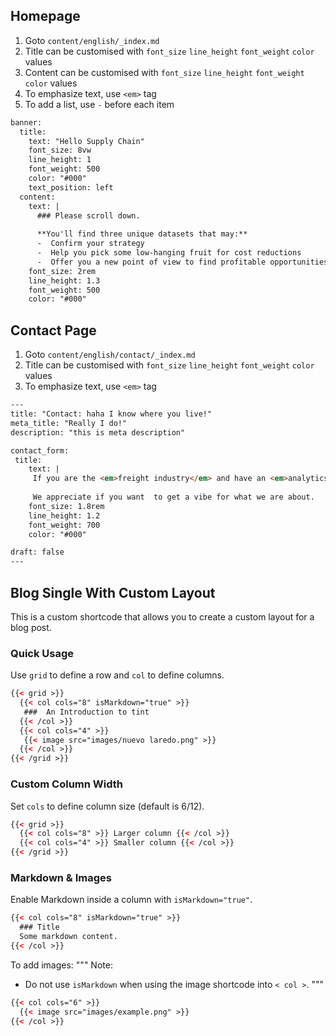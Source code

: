 ## Homepage

1. Goto `content/english/_index.md`
2. Title can be customised with `font_size` `line_height` `font_weight` `color` values
3. Content can be customised with `font_size` `line_height` `font_weight` `color` values
4. To emphasize text, use `<em>` tag
5. To add a list, use `-` before each item

```html
banner:
  title:
    text: "Hello Supply Chain"
    font_size: 8vw 
    line_height: 1
    font_weight: 500
    color: "#000"
    text_position: left
  content: 
    text: | 
      ### Please scroll down.
  
      **You'll find three unique datasets that may:** 
      -  Confirm your strategy  
      -  Help you pick some low-hanging fruit for cost reductions  
      -  Offer you a new point of view to find profitable opportunities  
    font_size: 2rem
    line_height: 1.3
    font_weight: 500
    color: "#000"
```

## Contact Page

1. Goto `content/english/contact/_index.md`
2. Title can be customised with `font_size` `line_height` `font_weight` `color` values
3. To emphasize text, use `<em>` tag

```html
---
title: "Contact: haha I know where you live!"
meta_title: "Really I do!"
description: "this is meta description"

contact_form:
 title: 
    text: |
     If you are the <em>freight industry</em> and have an <em>analytics project</em> coming up, contact us. If you are <em>just curious</em> about our datasets, please contact us. 
     
     We appreciate if you want  to get a vibe for what we are about.
    font_size: 1.8rem 
    line_height: 1.2
    font_weight: 700
    color: "#000"

draft: false
---

```

## Blog Single With Custom Layout

This is a custom shortcode that allows you to create a custom layout for a blog post.


### **Quick Usage**

Use `grid` to define a row and `col` to define columns.

```html
{{< grid >}}
  {{< col cols="8" isMarkdown="true" >}}
   ###  An Introduction to tint
  {{< /col >}}
  {{< col cols="4" >}}
   {{< image src="images/nuevo laredo.png" >}}
  {{< /col >}}
{{< /grid >}}

```

### **Custom Column Width**

Set `cols` to define column size (default is 6/12).

```html
{{< grid >}}
  {{< col cols="8" >}} Larger column {{< /col >}}
  {{< col cols="4" >}} Smaller column {{< /col >}}
{{< /grid >}}
```

### **Markdown & Images**

Enable Markdown inside a column with `isMarkdown="true"`.

```html
{{< col cols="8" isMarkdown="true" >}}
  ### Title
  Some markdown content.
{{< /col >}}
```

To add images:
"""
Note:
- Do not use `isMarkdown` when using the image shortcode into `< col >`.
"""

```html
{{< col cols="6" >}}
  {{< image src="images/example.png" >}}
{{< /col >}}
```
